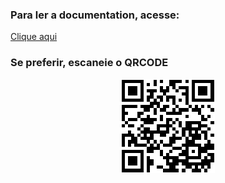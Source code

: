 ### Para ler a documentation, acesse:

<div>

<a href="https://github.com/DevLucasLourenco/AllWhatsPy">Clique aqui</a>
  
</div>

<h3> Se preferir, escaneie o QRCODE </h3>

<div align="center"
     
<a href="https://github.com/DevLucasLourenco/AllWhatsPy">

<img src="utilidades/qrcode_permanente_allwhatspy.png">  

</a>

</div> 
